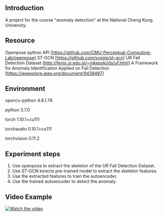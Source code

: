 ## Introduction

A project for the course "anomaly detection" at the National Cheng Kung University.

## Resource

Openpose python API [https://github.com/CMU-Perceptual-Computing-Lab/openpose]
ST-GCN [https://github.com/yysijie/st-gcn]
UR Fall Detection Dataset [http://fenix.ur.edu.pl/~mkepski/ds/uf.html]
A Framework for Anomaly Identification Applied on Fall Detection [https://ieeexplore.ieee.org/document/9439497]



## Environment

opencv-python             4.8.1.78      

python                    3.7.0          

torch                     1.10.1+cu111       

torchaudio                0.10.1+cu111         

torchvision               0.11.2            

## Experiment steps

1. Use openpose to extract the skeleton of the UR Fall Detection Dataset.
1. Use ST-GCN kinects pre-trained model to extract the skeleton features.
1. Use the extracted features to train the autoencoder.
1. Use the trained autoencoder to detect the anomaly.

## Video Example

[![Watch the video](https://img.youtube.com/vi/-YKewWzZIZY/maxresdefault.jpg)](https://www.youtube.com/watch?v=-YKewWzZIZY)


